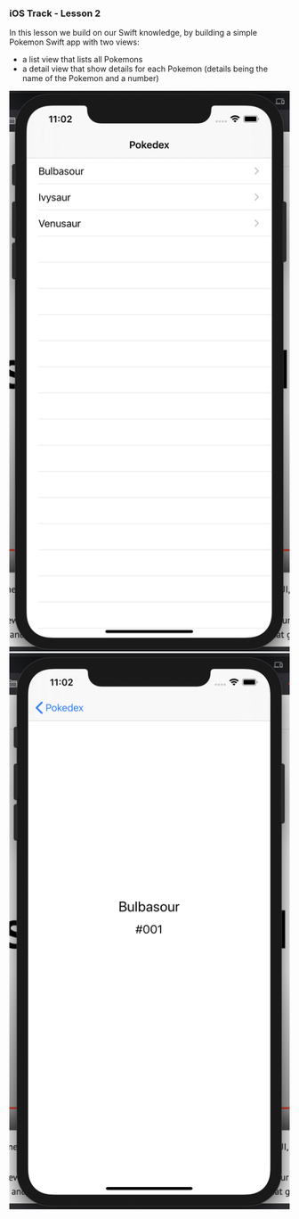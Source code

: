 ### iOS Track - Lesson 2

In this lesson we build on our Swift knowledge, by building a simple Pokemon Swift app with two views:
- a list view that lists all Pokemons
- a detail view that show details for each Pokemon (details being the name of the Pokemon and a number)

![list-view](screenshots/listView.png)
![detail-view](screenshots/detailView.png)

